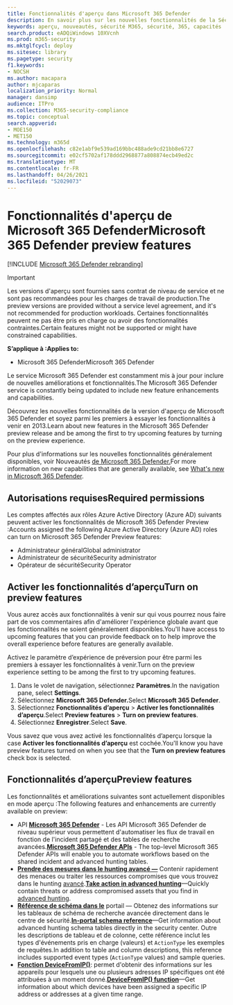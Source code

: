 ```yaml
---
title: Fonctionnalités d'aperçu dans Microsoft 365 Defender
description: En savoir plus sur les nouvelles fonctionnalités de la Sécurité Microsoft 365
keywords: aperçu, nouveautés, sécurité M365, sécurité, 365, capacités
search.product: eADQiWindows 10XVcnh
ms.prod: m365-security
ms.mktglfcycl: deploy
ms.sitesec: library
ms.pagetype: security
f1.keywords:
- NOCSH
ms.author: macapara
author: mjcaparas
localization_priority: Normal
manager: dansimp
audience: ITPro
ms.collection: M365-security-compliance
ms.topic: conceptual
search.appverid:
- MOE150
- MET150
ms.technology: m365d
ms.openlocfilehash: c82e1abf9e539ad169bbc488ade9cd21bb8e6727
ms.sourcegitcommit: e02cf5702af178ddd2968877a808874ecb49ed2c
ms.translationtype: MT
ms.contentlocale: fr-FR
ms.lasthandoff: 04/26/2021
ms.locfileid: "52029073"
---
```

# <a name="microsoft-365-defender-preview-features"></a><span data-ttu-id="13ded-104">Fonctionnalités d'aperçu de Microsoft 365 Defender</span><span class="sxs-lookup"><span data-stu-id="13ded-104">Microsoft 365 Defender preview features</span></span>

[!INCLUDE [Microsoft 365 Defender rebranding](../includes/microsoft-defender.md)]

> [!IMPORTANT]
> <span data-ttu-id="13ded-105">Les versions d'aperçu sont fournies sans contrat de niveau de service et ne sont pas recommandées pour les charges de travail de production.</span><span class="sxs-lookup"><span data-stu-id="13ded-105">The preview versions are provided without a service level agreement, and it's not recommended for production workloads.</span></span> <span data-ttu-id="13ded-106">Certaines fonctionnalités peuvent ne pas être pris en charge ou avoir des fonctionnalités contraintes.</span><span class="sxs-lookup"><span data-stu-id="13ded-106">Certain features might not be supported or might have constrained capabilities.</span></span>

<span data-ttu-id="13ded-107">**S’applique à :**</span><span class="sxs-lookup"><span data-stu-id="13ded-107">**Applies to:**</span></span>
- <span data-ttu-id="13ded-108">Microsoft 365 Defender</span><span class="sxs-lookup"><span data-stu-id="13ded-108">Microsoft 365 Defender</span></span>

<span data-ttu-id="13ded-109">Le service Microsoft 365 Defender est constamment mis à jour pour inclure de nouvelles améliorations et fonctionnalités.</span><span class="sxs-lookup"><span data-stu-id="13ded-109">The Microsoft 365 Defender service is constantly being updated to include new feature enhancements and capabilities.</span></span>

<span data-ttu-id="13ded-110">Découvrez les nouvelles fonctionnalités de la version d'aperçu de Microsoft 365 Defender et soyez parmi les premiers à essayer les fonctionnalités à venir en 2013.</span><span class="sxs-lookup"><span data-stu-id="13ded-110">Learn about new features in the Microsoft 365 Defender preview release and be among the first to try upcoming features by turning on the preview experience.</span></span>

<span data-ttu-id="13ded-111">Pour plus d'informations sur les nouvelles fonctionnalités généralement disponibles, voir Nouveautés [de Microsoft 365 Defender.](whats-new.md)</span><span class="sxs-lookup"><span data-stu-id="13ded-111">For more information on new capabilities that are generally available, see [What's new in Microsoft 365 Defender](whats-new.md).</span></span>

## <a name="required-permissions"></a><span data-ttu-id="13ded-112">Autorisations requises</span><span class="sxs-lookup"><span data-stu-id="13ded-112">Required permissions</span></span>

<span data-ttu-id="13ded-113">Les comptes affectés aux rôles Azure Active Directory (Azure AD) suivants peuvent activer les fonctionnalités de Microsoft 365 Defender Preview :</span><span class="sxs-lookup"><span data-stu-id="13ded-113">Accounts assigned the following Azure Active Directory (Azure AD) roles can turn on Microsoft 365 Defender Preview features:</span></span>

- <span data-ttu-id="13ded-114">Administrateur général</span><span class="sxs-lookup"><span data-stu-id="13ded-114">Global administrator</span></span>
- <span data-ttu-id="13ded-115">Administrateur de sécurité</span><span class="sxs-lookup"><span data-stu-id="13ded-115">Security administrator</span></span>
- <span data-ttu-id="13ded-116">Opérateur de sécurité</span><span class="sxs-lookup"><span data-stu-id="13ded-116">Security Operator</span></span>

## <a name="turn-on-preview-features"></a><span data-ttu-id="13ded-117">Activer les fonctionnalités d’aperçu</span><span class="sxs-lookup"><span data-stu-id="13ded-117">Turn on preview features</span></span>

<span data-ttu-id="13ded-118">Vous aurez accès aux fonctionnalités à venir sur qui vous pourrez nous faire part de vos commentaires afin d'améliorer l'expérience globale avant que les fonctionnalités ne soient généralement disponibles.</span><span class="sxs-lookup"><span data-stu-id="13ded-118">You'll have access to upcoming features that you can provide feedback on to help improve the overall experience before features are generally available.</span></span>

<span data-ttu-id="13ded-119">Activez le paramètre d’expérience de préversion pour être parmi les premiers à essayer les fonctionnalités à venir.</span><span class="sxs-lookup"><span data-stu-id="13ded-119">Turn on the preview experience setting to be among the first to try upcoming features.</span></span>

1. <span data-ttu-id="13ded-120">Dans le volet de navigation, sélectionnez **Paramètres**.</span><span class="sxs-lookup"><span data-stu-id="13ded-120">In the navigation pane, select **Settings**.</span></span>
2. <span data-ttu-id="13ded-121">Sélectionnez **Microsoft 365 Defender.**</span><span class="sxs-lookup"><span data-stu-id="13ded-121">Select **Microsoft 365 Defender**.</span></span>
3. <span data-ttu-id="13ded-122">Sélectionnez **Fonctionnalités d’aperçu** > **Activer les fonctionnalités d’aperçu**.</span><span class="sxs-lookup"><span data-stu-id="13ded-122">Select **Preview features** > **Turn on preview features**.</span></span> 
4. <span data-ttu-id="13ded-123">Sélectionnez **Enregistrer**.</span><span class="sxs-lookup"><span data-stu-id="13ded-123">Select **Save**.</span></span>

<span data-ttu-id="13ded-124">Vous savez que vous avez activé les fonctionnalités d’aperçu lorsque la case **Activer les fonctionnalités d’aperçu** est cochée.</span><span class="sxs-lookup"><span data-stu-id="13ded-124">You'll know you have preview features turned on when you see that the **Turn on preview features** check box is selected.</span></span> 

## <a name="preview-features"></a><span data-ttu-id="13ded-125">Fonctionnalités d’aperçu</span><span class="sxs-lookup"><span data-stu-id="13ded-125">Preview features</span></span>

<span data-ttu-id="13ded-126">Les fonctionnalités et améliorations suivantes sont actuellement disponibles en mode aperçu :</span><span class="sxs-lookup"><span data-stu-id="13ded-126">The following features and enhancements are currently available on preview:</span></span>

- <span data-ttu-id="13ded-127">API **[Microsoft 365 Defender](api-overview.md)** - Les API Microsoft 365 Defender de niveau supérieur vous permettent d'automatiser les flux de travail en fonction de l'incident partagé et des tables de recherche avancées.</span><span class="sxs-lookup"><span data-stu-id="13ded-127">**[Microsoft 365 Defender APIs](api-overview.md)** - The top-level Microsoft 365 Defender APIs will enable you to automate workflows based on the shared incident and advanced hunting tables.</span></span> 
- <span data-ttu-id="13ded-128">**[Prendre des mesures dans le hunting avancé —](advanced-hunting-take-action.md)** Contenir rapidement des menaces ou traiter les ressources compromises que vous trouvez dans le hunting [avancé](advanced-hunting-overview.md).</span><span class="sxs-lookup"><span data-stu-id="13ded-128">**[Take action in advanced hunting](advanced-hunting-take-action.md)**—Quickly contain threats or address compromised assets that you find in [advanced hunting](advanced-hunting-overview.md).</span></span>
- <span data-ttu-id="13ded-129">**[Référence de schéma dans le](advanced-hunting-schema-tables.md#get-schema-information-in-the-security-center)** portail — Obtenez des informations sur les tableaux de schéma de recherche avancée directement dans le centre de sécurité.</span><span class="sxs-lookup"><span data-stu-id="13ded-129">**[In-portal schema reference](advanced-hunting-schema-tables.md#get-schema-information-in-the-security-center)**—Get information about advanced hunting schema tables directly in the security center.</span></span> <span data-ttu-id="13ded-130">Outre les descriptions de tableau et de colonne, cette référence inclut les types d'événements pris en charge (valeurs) et `ActionType` les exemples de requêtes.</span><span class="sxs-lookup"><span data-stu-id="13ded-130">In addition to table and column descriptions, this reference includes supported event types (`ActionType` values) and sample queries.</span></span>
- <span data-ttu-id="13ded-131">**[Fonction DeviceFromIP()](advanced-hunting-devicefromip-function.md)**: permet d'obtenir des informations sur les appareils pour lesquels une ou plusieurs adresses IP spécifiques ont été attribuées à un moment donné.</span><span class="sxs-lookup"><span data-stu-id="13ded-131">**[DeviceFromIP() function](advanced-hunting-devicefromip-function.md)**—Get information about which devices have been assigned a specific IP address or addresses at a given time range.</span></span>
